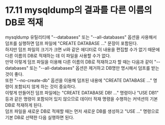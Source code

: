 # 17.11 mysqldump의 결과를 다른 이름의 DB로 적재

mysqldump 유틸리티에 "--databases" 또는 "--all-databases" 옵션을 사용해서 덤프를 실행하면 덤프 파일에 "CREATE DATABASE ..." 문장이 포함된다.  
하지만 덤프 파일의 크기가 크면 vi와 같은 에디터로 이 내용을 편집할 수가 없기 때문에 다른 이름의 DB로 적재하는 데 이 파일을 사용할 수가 없다.  
만약 이렇게 덤프 파일을 이용해 다른 이름의 DB로 적재하고자 할 때는 다음과 같이 "--databases" 또는 "--all-databases" 옵션은 제거하고 DB명만 명시해서 덤프를 받는 것이 좋다.  
또한 "--no-create-db" 옵션을 이용해 덤프된 내용에 "CREATE DATABASE ..." 명령이 포함되지 않게 하는 것이 중요하다.  
이렇게 만들어진 덤프 파일에는 "CREATE DATABASE DB! ..." 명령이나 "USE DB1" 등과 같은 명령이 포함되어 있지 않으므로 데이터 적재 명령을 수행하는 커넥션의 기본 DB로 적재하게 된다.  
덤프 파일을 새로운 DB로 적재할 때는 먼저 새로운 DB를 생성하고 "USE ..." 명령으로 기본 DB로 선택한 다음 실행하면 된다.
